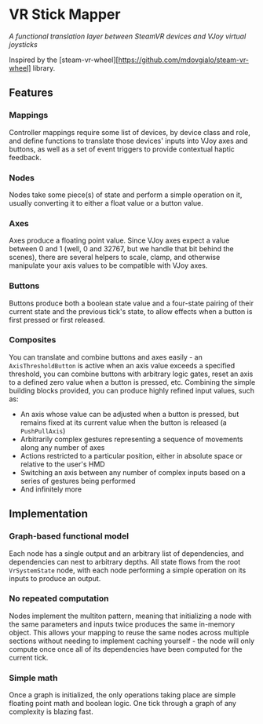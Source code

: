 # VR Stick Mapper
_A functional translation layer between SteamVR devices and VJoy virtual joysticks_

Inspired by the [steam-vr-wheel][https://github.com/mdovgialo/steam-vr-wheel] library.

## Features

### Mappings

Controller mappings require some list of devices, by device class and role, and define functions to translate those devices' inputs into VJoy axes and buttons, as well as a set of event triggers to provide contextual haptic feedback.


### Nodes

Nodes take some piece(s) of state and perform a simple operation on it, usually converting it to either a float value or a button value.

### Axes

Axes produce a floating point value. Since VJoy axes expect a value between 0 and 1 (well, 0 and 32767, but we handle that bit behind the scenes), there are several helpers to scale, clamp, and otherwise manipulate your axis values to be compatible with VJoy axes.

### Buttons

Buttons produce both a boolean state value and a four-state pairing of their current state and the previous tick's state, to allow effects when a button is first pressed or first released.

### Composites

You can translate and combine buttons and axes easily - an `AxisThresholdButton` is active when an axis value exceeds a specified threshold, you can combine buttons with arbitrary logic gates, reset an axis to a defined zero value when a button is pressed, etc. Combining the simple building blocks provided, you can produce highly refined input values, such as:

* An axis whose value can be adjusted when a button is pressed, but remains fixed at its current value when the button is released (a `PushPullAxis`)
* Arbitrarily complex gestures representing a sequence of movements along any number of axes
* Actions restricted to a particular position, either in absolute space or relative to the user's HMD
* Switching an axis between any number of complex inputs based on a series of gestures being performed
* And infinitely more

## Implementation

### Graph-based functional model

Each node has a single output and an arbitrary list of dependencies, and dependencies can nest to arbitrary depths. All state flows from the root `VrSystemState` node, with each node performing a simple operation on its inputs to produce an output.

### No repeated computation

Nodes implement the multiton pattern, meaning that initializing a node with the same parameters and inputs twice produces the same in-memory object. This allows your mapping to reuse the same nodes across multiple sections without needing to implement caching yourself - the node will only compute once once all of its dependencies have been computed for the current tick.

### Simple math

Once a graph is initialized, the only operations taking place are simple floating point math and boolean logic. One tick through a graph of any complexity is blazing fast.
